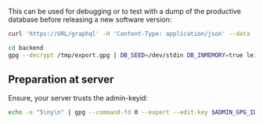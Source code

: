 This can be used for debugging or to test with a dump of the productive database before releasing a new software version:

```sh
curl 'https://URL/graphql' -H 'Content-Type: application/json' --data '{"query": "query Export{ export(password: \"ADMIN_PASSPHRASE\"){out err} }"}' | jq '.data.export.out' -r > /tmp/export.gpg
```

```sh
cd backend
gpg --decrypt /tmp/export.gpg | DB_SEED=/dev/stdin DB_INMEMORY=true lein run
```

## Preparation at server

Ensure, your server trusts the admin-keyid:

```sh
echo -e "5\ny\n" | gpg --command-fd 0 --expert --edit-key $ADMIN_GPG_ID trust
```
